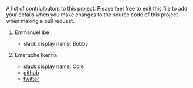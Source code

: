 A list of contriulbutors to this project. 
Please feel free to edit this file to add your details when you make changes to the source code of this project when making a pull request.
1. Emmanuel Ibe
    - slack display name: Bobby
    
    
2. Emeruche Ikenna
    - slack display name: Cole
    - [github](https://github.com/kingingcole)
    - [twitter](https://twitter.com/cole_ruche)
